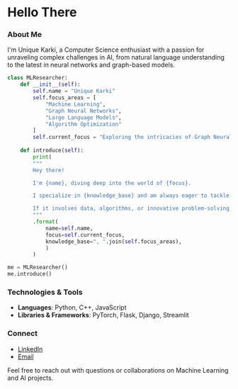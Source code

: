 # Hello There

### About Me
I'm Unique Karki, a Computer Science enthusiast with a passion for unraveling complex challenges in AI, from natural language understanding to the latest in neural networks and graph-based models.

```python
class MLResearcher:
    def __init__(self):
        self.name = "Unique Karki"
        self.focus_areas = [
            "Machine Learning",
            "Graph Neural Networks",
            "Large Language Models",
            "Algorithm Optimization"
        ]
        self.current_focus = "Exploring the intricacies of Graph Neural Networks"
    
    def introduce(self):
        print(
        """
        Hey there!

        I'm {name}, diving deep into the world of {focus}. 

        I specialize in {knowledge_base} and am always eager to tackle complex challenges. 

        If it involves data, algorithms, or innovative problem-solving, count me in!
        """
        .format(
            name=self.name,
            focus=self.current_focus,
            knowledge_base=", ".join(self.focus_areas),
            )
        )

me = MLResearcher()
me.introduce()
```

### Technologies & Tools
- **Languages**: Python, C++, JavaScript
- **Libraries & Frameworks**: PyTorch, Flask, Django, Streamlit

### Connect
- [LinkedIn](https://www.linkedin.com/in/unique-karki/)
- [Email](mailto:uniquekarki02@gmail.com)

Feel free to reach out with questions or collaborations on Machine Learning and AI projects.
